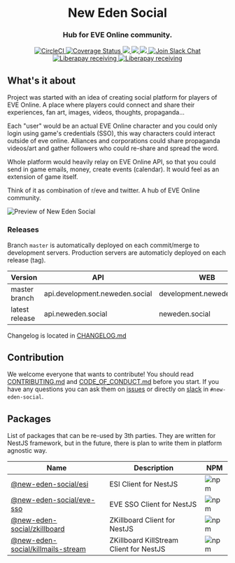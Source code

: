 <h1 align="center">
  New Eden Social
</h1>

<h3 align="center">Hub for EVE Online community.</h3>

<div align="center">
  <a target="_blank" href="https://circleci.com/gh/new-eden-social/new-eden-social">
    <img src="https://circleci.com/gh/new-eden-social/new-eden-social.svg?style=shield" alt="CircleCI" />
  </a>
  <a target="_blank" href="https://coveralls.io/github/new-eden-social/new-eden-social">
    <img src="https://coveralls.io/repos/github/new-eden-social/new-eden-social/badge.svg" alt="Coverage Status" />
  </a>
  <a href="https://microbadger.com/images/newedensocial/base:latest" title="Docker Image Status">
    <img src="https://images.microbadger.com/badges/image/newedensocial/base:latest.svg">
  </a>
  <a href="https://microbadger.com/images/newedensocial/api:latest" title="Docker Image Status">
    <img src="https://images.microbadger.com/badges/image/newedensocial/api:latest.svg">
  </a>
  <a href="https://microbadger.com/images/newedensocial/web:latest" title="Docker Image Status">
    <img src="https://images.microbadger.com/badges/image/newedensocial/web:latest.svg">
  </a>
  <a target="_blank" href="https://www.fuzzwork.co.uk/tweetfleet-slack-invites/">
    <img src="https://img.shields.io/badge/slack-%23evebook-ff69b4.svg" alt="Join Slack Chat" />
  </a>
  <a target="_blank" href="https://liberapay.com/New-Eden-Social">
    <img alt="Liberapay receiving" src="https://img.shields.io/liberapay/receives/new-eden-social.svg"
    alt="Librepay Donations">
  </a>
  <a target="_blank" href="https://lerna.js.org/">
    <img alt="Liberapay receiving" src="https://img.shields.io/badge/maintained%20with-lerna-cc00ff.svg"
    alt="Maintained with lerna">
  </a>
</div>

## What's it about
Project was started with an idea of creating social platform for players of EVE Online. A place where players could connect and share their experiences, fan art, images, videos, thoughts, propaganda...

Each "user" would be an actual EVE Online character and you could only login using game's credentials (SSO), this way characters could interact outside of eve online. Alliances and corporations could share propaganda videos/art and gather followers who could re-share and spread the word.

Whole platform would heavily relay on EVE Online API, so that you could send in game emails, money, create events (calendar). It would feel as an extension of game itself.

Think of it as combination of r/eve and twitter. A hub of EVE Online community.

![Preview of New Eden Social](https://i.imgur.com/IqB7JK9.png)

### Releases
Branch `master` is automatically deployed on each commit/merge to development servers. Production servers are automaticly deployed
on each release (tag).

| Version        | API                             | WEB                       |Documentation                                               |
| -------------- | ------------------------------- | ------------------------- |------------------------------------------------------------|
| master branch  | api.development.neweden.social |development.neweden.social | [Development](http://api.development.neweden.social/docs) |
| latest release | api.neweden.social             |neweden.social            | [Release](http://api.neweden.social/docs)                 |

Changelog is located in [CHANGELOG.md](https://github.com/new-eden-social/hub/blob/master/CHANGELOG.md)

## Contribution
We welcome everyone that wants to contribute! You should read [CONTRIBUTING.md](/CONTRIBUTING.md) and [CODE_OF_CONDUCT.md](/CODE_OF_CONDUCT.md) before you start. If you have any questions you can ask them on [issues](https://github.com/new-eden-social/new-eden-social/issues) or directly on [slack](https://www.fuzzwork.co.uk/tweetfleet-slack-invites/) in `#new-eden-social`.


## Packages
List of packages that can be re-used by 3th parties. They are written for NestJS framework, but in the future, there is plan to write them in platform agnostic way.

| Name                                                          | Description                            | NPM   |  
|---------------------------------------------------------------|----------------------------------------|-----------|
|[@new-eden-social/esi](/packages/esi)                          | ESI Client for NestJS                  |![npm](https://img.shields.io/npm/v/@new-eden-social/esi.svg)
|[@new-eden-social/eve-sso](/packages/eve-sso)                  | EVE SSO Client for NestJS              |![npm](https://img.shields.io/npm/v/@new-eden-social/eve-sso.svg)
|[@new-eden-social/zkillboard](/packages/zkillboard)            | ZKillboard Client for NestJS           |![npm](https://img.shields.io/npm/v/@new-eden-social/zkillboard.svg)
|[@new-eden-social/killmails-stream](/packages/killmails-stream)| ZKillboard KillStream Client for NestJS|![npm](https://img.shields.io/npm/v/@new-eden-social/killmails-stream.svg)
